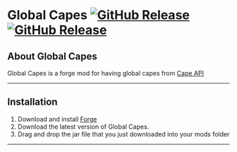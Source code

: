 # Global Capes [![GitHub Release](http://github-release-version.herokuapp.com/github/hexeption/Global-Capes/release.svg)](https://github.com/Hexeption/Global-Capes/releases) [![GitHub Release]( http://cf.way2muchnoise.eu/versions/262967.svg)](https://github.com/Hexeption/Global-Capes/releases)

## About Global Capes

Global Capes is a forge mod for having global capes from [Cape API](http://capesapi.com/)

---

## Installation

1. Download and install [Forge](http://files.minecraftforge.net/)
2. Download the latest version of Global Capes.
3. Drag and drop the jar file that you just downloaded into your mods folder

---


